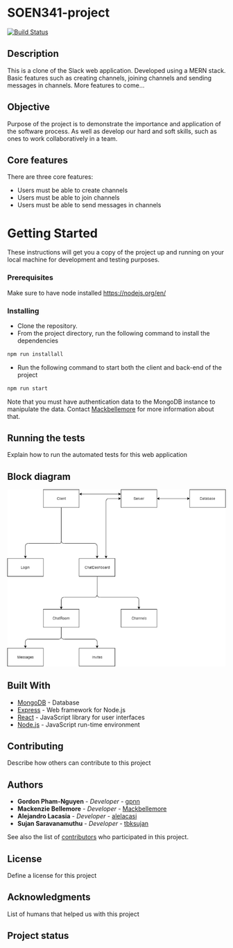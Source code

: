 # SOEN341-project

[![Build Status](https://travis-ci.com/gpnn/soen341-project.svg?token=k8zgsLd2PutjdAoQXZYy&branch=master)](https://travis-ci.com/gpnn/soen341-project)

## Description

This is a clone of the Slack web application. Developed using a MERN stack. Basic features such as creating channels, joining channels and sending messages in channels. More features to come...

## Objective

Purpose of the project is to demonstrate the importance and application of the software process. As well as develop our hard and soft skills, such as ones to work collaboratively in a team.

## Core features
There are three core features: 

*  Users must be able to create channels
*  Users must be able to join channels
*  Users must be able to send messages in channels

# Getting Started

These instructions will get you a copy of the project up and running on your local machine for development and testing purposes.

### Prerequisites

Make sure to have node installed https://nodejs.org/en/

### Installing

* Clone the repository.
* From the project directory, run the following command to install the dependencies
````bash
npm run installall
````
* Run the following command to start both the client and back-end of the project
````bash
npm run start
````

Note that you must have authentication data to the MongoDB instance to manipulate the data. Contact [Mackbellemore](https://github.com/Mackbellemore/) for more information about that.

## Running the tests

Explain how to run the automated tests for this web application

## Block diagram

![block diagram](doc/Block-diagram.png)

## Built With

* [MongoDB](https://www.mongodb.com/) - Database
* [Express](https://expressjs.com/) - Web framework for Node.js
* [React](https://reactjs.org/) - JavaScript library for user interfaces
* [Node.js](https://nodejs.org/en/) - JavaScript run-time environment

## Contributing

Describe how others can contribute to this project

## Authors

* **Gordon Pham-Nguyen** - *Developer* - [gpnn](https://github.com/gpnn/)
* **Mackenzie Bellemore** - *Developer* - [Mackbellemore](https://github.com/Mackbellemore/)
* **Alejandro Lacasia** - *Developer* - [alelacasi](https://github.com/alelacasi)
* **Sujan Saravanamuthu** - *Developer* - [tbksujan](https://github.com/tbksujan/)

See also the list of [contributors](https://github.com/your/project/contributors) who participated in this project.

## License

Define a license for this project

## Acknowledgments

List of humans that helped us with this project

## Project status

